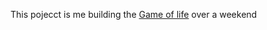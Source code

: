 This pojecct is me building the [Game of life](https://en.wikipedia.org/wiki/Conway%27s_Game_of_Life) over a weekend
